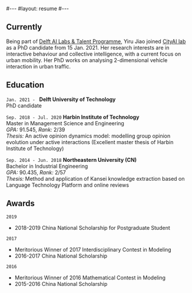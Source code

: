 #---
#layout: resume
#---

## Currently

Being part of [Delft AI Labs & Talent Programme](https://www.tudelft.nl/ai/tu-delft-ai-labs), Yiru Jiao joined [CityAI lab](https://www.tudelft.nl/en/ai/cityai-lab) as a PhD candidate from 15 Jan. 2021. Her research interests are in interactive behaviour and collective intelligence, with a current focus on urban mobility. Her PhD works on analysing 2-dimensional vehicle interaction in urban traffic.

## Education

`Jan. 2021 - `
__Delft University of Technology__\
PhD candidate

`Sep. 2018 - Jul. 2020`
__Harbin Institute of Technology__\
Master in Management Science and Engineering\
_GPA:_ 91.545, _Rank:_ 2/39\
_Thesis:_ An active opinion dynamics model: modelling group opinion evolution under active interactions (Excellent master thesis of Harbin Institute of Technology)

`Sep. 2014 - Jun. 2018`
__Northeastern University (CN)__\
Bachelor in Industrial Engineering\
_GPA:_ 90.435, _Rank:_ 2/57\
_Thesis:_ Method and application of Kansei knowledge extraction based on Language Technology Platform and online reviews

## Awards

`2019`
- 2018-2019 China National Scholarship for Postgraduate Student

`2017`
- Meritorious Winner of 2017 Interdisciplinary Contest in Modeling
- 2016-2017 China National Scholarship

`2016`
- Meritorious Winner of 2016 Mathematical Contest in Modeling
- 2015-2016 China National Scholarship


<!-- ### Footer

Last updated: Aug 2022 -->


